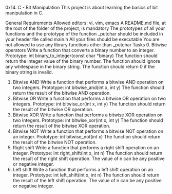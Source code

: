0x14. C - Bit Manipulation
This project is about learning the basics of bit manipulation in C.

General Requirements
Allowed editors: vi, vim, emacs
A README.md file, at the root of the folder of the project, is mandatory
The prototypes of all your functions and the prototype of the function _putchar should be included in your header file called main.h
All your files should be executable
You are not allowed to use any library functions other than _putchar
Tasks
0. Bitwise operators
Write a function that converts a binary number to an integer.
Prototype: int binary_to_integer(const char *binary)
The function should return the integer value of the binary number.
The function should ignore any whitespace in the binary string.
The function should return 0 if the binary string is invalid.
1. Bitwise AND
Write a function that performs a bitwise AND operation on two integers.
Prototype: int bitwise_and(int x, int y)
The function should return the result of the bitwise AND operation.
2. Bitwise OR
Write a function that performs a bitwise OR operation on two integers.
Prototype: int bitwise_or(int x, int y)
The function should return the result of the bitwise OR operation.
3. Bitwise XOR
Write a function that performs a bitwise XOR operation on two integers.
Prototype: int bitwise_xor(int x, int y)
The function should return the result of the bitwise XOR operation.
4. Bitwise NOT
Write a function that performs a bitwise NOT operation on an integer.
Prototype: int bitwise_not(int x)
The function should return the result of the bitwise NOT operation.
5. Right shift
Write a function that performs a right shift operation on an integer.
Prototype: int right_shift(int x, int n)
The function should return the result of the right shift operation.
The value of n can be any positive or negative integer.
6. Left shift
Write a function that performs a left shift operation on an integer.
Prototype: int left_shift(int x, int n)
The function should return the result of the left shift operation.
The value of n can be any positive or negative integer.
